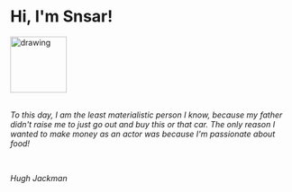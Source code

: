 <h1>Hi, I'm Snsar!</h1> <img src="https://acegif.com/wp-content/uploads/2021/4fh5wi/pepefrg-21.gif" alt="drawing"  height = "100"/> <br> <br> <p><i>To this day, I am the least materialistic person I know, because my father didn't raise me to just go out and buy this or that car. The only reason I wanted to make money as an actor was because I'm passionate about food!</i></p> <br> <p><i>Hugh Jackman</i></p>